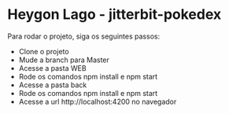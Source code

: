 # Heygon Lago - jitterbit-pokedex 

Para rodar o projeto, siga os seguintes passos:
- Clone o projeto
- Mude a branch para Master
- Acesse a pasta WEB
- Rode os comandos npm install e npm start
- Acesse a pasta back
- Rode os comandos npm install e npm start
- Acesse a url http://localhost:4200 no navegador
